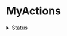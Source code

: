 # MyActions

<details>
   <summary>Status</summary>

- [![JD_GetFollowGift](https://github.com/JaimeZeng/MyActions/actions/workflows/JD_GetFollowGift.yaml/badge.svg)](https://github.com/JaimeZeng/MyActions/actions/workflows/JD_GetFollowGift.yaml)
- [![JD_OpenCard](https://github.com/JaimeZeng/MyActions/actions/workflows/JD_OpenCard.yaml/badge.svg)](https://github.com/JaimeZeng/MyActions/actions/workflows/JD_OpenCard.yaml)
- [![JD_QJD](https://github.com/JaimeZeng/MyActions/actions/workflows/JD_QJD.yaml/badge.svg)](https://github.com/JaimeZeng/MyActions/actions/workflows/JD_QJD.yaml)
</details>
